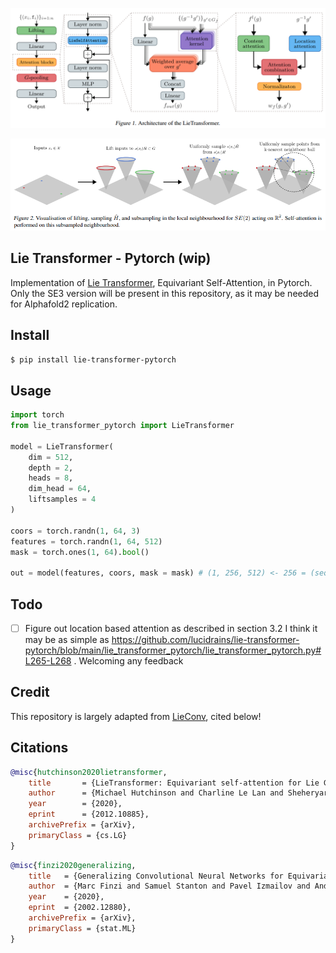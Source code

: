 <img src="./diagram.png" width="700px"></img>

<img src="./diagram-2.png" width="700px"></img>

## Lie Transformer - Pytorch (wip)

Implementation of <a href="https://arxiv.org/abs/2012.10885">Lie Transformer</a>, Equivariant Self-Attention, in Pytorch. Only the SE3 version will be present in this repository, as it may be needed for Alphafold2 replication.

## Install

```bash
$ pip install lie-transformer-pytorch
```

## Usage

```python
import torch
from lie_transformer_pytorch import LieTransformer

model = LieTransformer(
    dim = 512,
    depth = 2,
    heads = 8,
    dim_head = 64,
    liftsamples = 4
)

coors = torch.randn(1, 64, 3)
features = torch.randn(1, 64, 512)
mask = torch.ones(1, 64).bool()

out = model(features, coors, mask = mask) # (1, 256, 512) <- 256 = (seq len * liftsamples)
```

## Todo

- [ ] Figure out location based attention as described in section 3.2 I think it may be as simple as https://github.com/lucidrains/lie-transformer-pytorch/blob/main/lie_transformer_pytorch/lie_transformer_pytorch.py#L265-L268 . Welcoming any feedback

## Credit

This repository is largely adapted from <a href="https://github.com/mfinzi/LieConv">LieConv</a>, cited below!

## Citations

```bibtex
@misc{hutchinson2020lietransformer,
    title       = {LieTransformer: Equivariant self-attention for Lie Groups}, 
    author      = {Michael Hutchinson and Charline Le Lan and Sheheryar Zaidi and Emilien Dupont and Yee Whye Teh and Hyunjik Kim},
    year        = {2020},
    eprint      = {2012.10885},
    archivePrefix = {arXiv},
    primaryClass = {cs.LG}
}
```

```bibtex
@misc{finzi2020generalizing,
    title   = {Generalizing Convolutional Neural Networks for Equivariance to Lie Groups on Arbitrary Continuous Data}, 
    author  = {Marc Finzi and Samuel Stanton and Pavel Izmailov and Andrew Gordon Wilson},
    year    = {2020},
    eprint  = {2002.12880},
    archivePrefix = {arXiv},
    primaryClass = {stat.ML}
}
```
